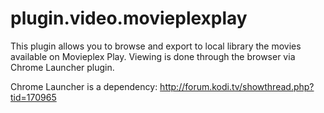 # plugin.video.movieplexplay
This plugin allows you to browse and export to local library the movies available on Movieplex Play. Viewing is done through the browser via Chrome Launcher plugin.

Chrome Launcher is a dependency: http://forum.kodi.tv/showthread.php?tid=170965
